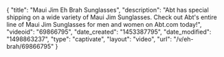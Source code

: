 {
    "title": "Maui Jim Eh Brah Sunglasses",
    "description": "Abt has special shipping on a wide variety of Maui Jim Sunglasses. Check out Abt's entire line of Maui Jim Sunglasses for men and women on Abt.com today!",
    "videoid": "69866795",
    "date_created": "1453387795",
    "date_modified": "1498863237",
    "type": "captivate",
    "layout": "video",
    "url": "\/v\/eh-brah\/69866795"
}